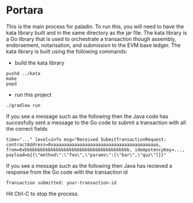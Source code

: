 # Portara

This is the main process for paladin.  To run this, you will need to have the kata library built and in the same directory as the jar file.  The kata library is a Go library that is used to orchestrate a transaction though assembly, endorsement, notarisation, and submission to the EVM base ledger.  The kata library is built using the following commands:

 - build the kata library
```
pushd ../kata
make
popd
```

 - run this project
```
./gradlew run
```

If you see a message such as the following then the Java code has succesfully sent a message to the Go code to submit a transaction with all the correct fields
```
time="..." level=info msg="Received SubmitTransactionRequest: contractAddress=0xaaaaaaaaaaaaaaaaaaaaaaaaaaaaaaaaaaaaaaaa, from=0xbbbbbbbbbbbbbbbbbbbbbbbbbbbbbbbbbbbbbbbb, idempotencyKey=..., payload=&{{\"method\":\"foo\",\"params\":[\"bar\",\"quz\"]}}"
```

If you see a message such as the following then Java has recieved a response from the Go code with the transaction id
```
Transaction submitted: your-transaction-id
```

Hit Ctrl-C to stop the process.
